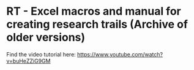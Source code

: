 # RT - Excel macros and manual for creating research trails (Archive of older versions)

Find the video tutorial here: https://www.youtube.com/watch?v=buHeZZiG9GM

